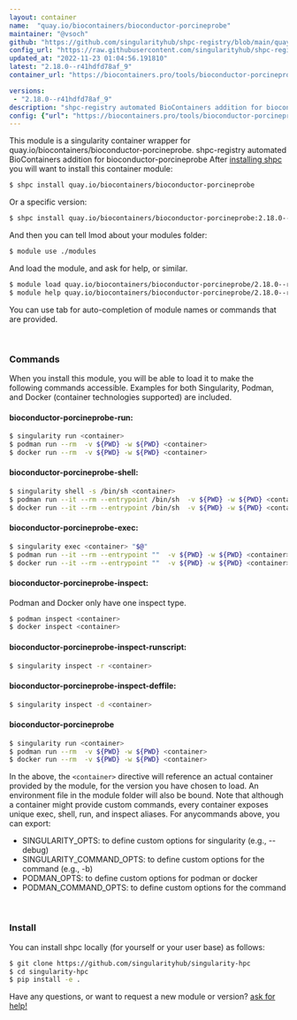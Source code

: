 ```yaml
---
layout: container
name:  "quay.io/biocontainers/bioconductor-porcineprobe"
maintainer: "@vsoch"
github: "https://github.com/singularityhub/shpc-registry/blob/main/quay.io/biocontainers/bioconductor-porcineprobe/container.yaml"
config_url: "https://raw.githubusercontent.com/singularityhub/shpc-registry/main/quay.io/biocontainers/bioconductor-porcineprobe/container.yaml"
updated_at: "2022-11-23 01:04:56.191810"
latest: "2.18.0--r41hdfd78af_9"
container_url: "https://biocontainers.pro/tools/bioconductor-porcineprobe"

versions:
 - "2.18.0--r41hdfd78af_9"
description: "shpc-registry automated BioContainers addition for bioconductor-porcineprobe"
config: {"url": "https://biocontainers.pro/tools/bioconductor-porcineprobe", "maintainer": "@vsoch", "description": "shpc-registry automated BioContainers addition for bioconductor-porcineprobe", "latest": {"2.18.0--r41hdfd78af_9": "sha256:fd4620b9fb0e285a13cb90a141a01353353fa39ae44687ab31871e3b774b4247"}, "tags": {"2.18.0--r41hdfd78af_9": "sha256:fd4620b9fb0e285a13cb90a141a01353353fa39ae44687ab31871e3b774b4247"}, "docker": "quay.io/biocontainers/bioconductor-porcineprobe"}
---
```


This module is a singularity container wrapper for quay.io/biocontainers/bioconductor-porcineprobe.
shpc-registry automated BioContainers addition for bioconductor-porcineprobe
After [installing shpc](#install) you will want to install this container module:


```bash
$ shpc install quay.io/biocontainers/bioconductor-porcineprobe
```

Or a specific version:

```bash
$ shpc install quay.io/biocontainers/bioconductor-porcineprobe:2.18.0--r41hdfd78af_9
```

And then you can tell lmod about your modules folder:

```bash
$ module use ./modules
```

And load the module, and ask for help, or similar.

```bash
$ module load quay.io/biocontainers/bioconductor-porcineprobe/2.18.0--r41hdfd78af_9
$ module help quay.io/biocontainers/bioconductor-porcineprobe/2.18.0--r41hdfd78af_9
```

You can use tab for auto-completion of module names or commands that are provided.

<br>

### Commands

When you install this module, you will be able to load it to make the following commands accessible.
Examples for both Singularity, Podman, and Docker (container technologies supported) are included.

#### bioconductor-porcineprobe-run:

```bash
$ singularity run <container>
$ podman run --rm  -v ${PWD} -w ${PWD} <container>
$ docker run --rm  -v ${PWD} -w ${PWD} <container>
```

#### bioconductor-porcineprobe-shell:

```bash
$ singularity shell -s /bin/sh <container>
$ podman run --it --rm --entrypoint /bin/sh  -v ${PWD} -w ${PWD} <container>
$ docker run --it --rm --entrypoint /bin/sh  -v ${PWD} -w ${PWD} <container>
```

#### bioconductor-porcineprobe-exec:

```bash
$ singularity exec <container> "$@"
$ podman run --it --rm --entrypoint ""  -v ${PWD} -w ${PWD} <container> "$@"
$ docker run --it --rm --entrypoint ""  -v ${PWD} -w ${PWD} <container> "$@"
```

#### bioconductor-porcineprobe-inspect:

Podman and Docker only have one inspect type.

```bash
$ podman inspect <container>
$ docker inspect <container>
```

#### bioconductor-porcineprobe-inspect-runscript:

```bash
$ singularity inspect -r <container>
```

#### bioconductor-porcineprobe-inspect-deffile:

```bash
$ singularity inspect -d <container>
```



#### bioconductor-porcineprobe

```bash
$ singularity run <container>
$ podman run --rm  -v ${PWD} -w ${PWD} <container>
$ docker run --rm  -v ${PWD} -w ${PWD} <container>
```


In the above, the `<container>` directive will reference an actual container provided
by the module, for the version you have chosen to load. An environment file in the
module folder will also be bound. Note that although a container
might provide custom commands, every container exposes unique exec, shell, run, and
inspect aliases. For anycommands above, you can export:

 - SINGULARITY_OPTS: to define custom options for singularity (e.g., --debug)
 - SINGULARITY_COMMAND_OPTS: to define custom options for the command (e.g., -b)
 - PODMAN_OPTS: to define custom options for podman or docker
 - PODMAN_COMMAND_OPTS: to define custom options for the command

<br>

### Install

You can install shpc locally (for yourself or your user base) as follows:

```bash
$ git clone https://github.com/singularityhub/singularity-hpc
$ cd singularity-hpc
$ pip install -e .
```

Have any questions, or want to request a new module or version? [ask for help!](https://github.com/singularityhub/singularity-hpc/issues)